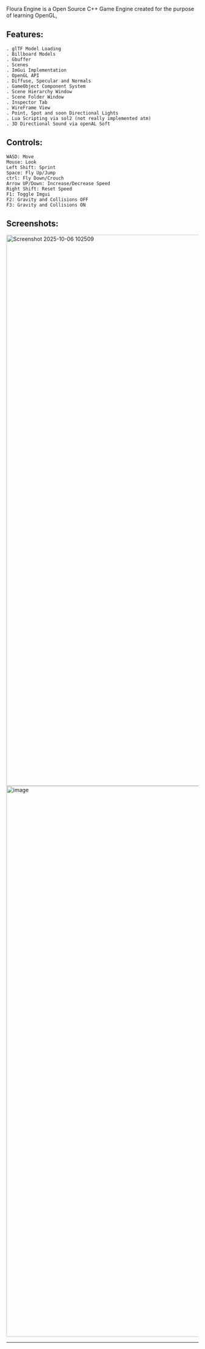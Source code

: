 Floura Engine is a Open Source C++ Game Engine created for the purpose of learning OpenGL,

Features:
---
~~~
. glTF Model Loading
. Billboard Models
. Gbuffer
. Scenes
. ImGui Implementation
. OpenGL API
. Diffuse, Specular and Normals
. GameObject Component System
. Scene Hierarchy Window
. Scene Folder Window
. Inspector Tab
. WireFrame View
. Point, Spot and soon Directional Lights
. Lua Scripting via sol2 (not really implemented atm)
. 3D Directional Sound via openAL Soft
~~~

Controls:
---
~~~
WASD: Move
Mouse: Look
Left Shift: Sprint
Space: Fly Up/Jump
ctrl: Fly Down/Crouch
Arrow UP/Down: Increase/Decrease Speed
Right Shift: Reset Speed
F1: Toggle Imgui
F2: Gravity and Collisions OFF
F3: Gravity and Collisions ON
~~~

Screenshots:
---
<img width="2559" height="1439" alt="Screenshot 2025-10-06 102509" src="https://github.com/user-attachments/assets/8cbf2769-6dce-4244-8ac1-80196da13e17" />
<img width="2559" height="1439" alt="image" src="https://github.com/user-attachments/assets/5f5cd025-0a66-4d45-bacd-26a7bc85f31c" />

---

